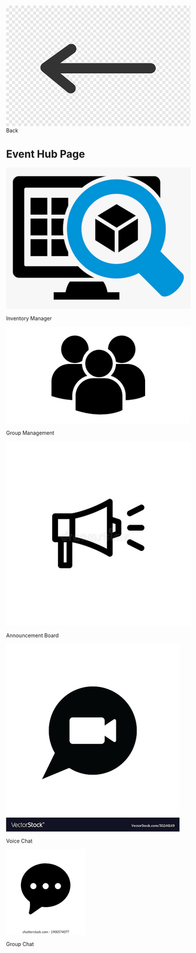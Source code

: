 <link href="../styles.css" rel="stylesheet">  

<div>
<a href="map">
<img src="../imgs/backarrow.png" alt="Back" class="backarrow">
</a>
</div>
<div class="map"> Back </div>   

# Event Hub Page  

<div class="event">

<div>
    <a href="inventory">
        <img src="../imgs/inventorymanager.png" alt="Inventory Manager">
    </a>
    <p> Inventory Manager </p>    
</div>

<div>
    <a href="groupmanage">
        <img src="../imgs/groupmanage.png" alt="Group Management">
    </a>
    <p> Group Management </p>   
</div>

<div>
    <a href="announce">
        <img src="../imgs/announce.jpg" alt="Announcement Board">
    </a>
    <p> Announcement Board </p> 
</div>

<div>
    <a href="voicechat">
        <img src="../imgs/videoaudio.png" alt="Voice Chat">
    </a>
    <p> Voice Chat </p>  
</div>

<div>
    <a href="groupchat">
        <img src="../imgs/groupchat.png" alt="Group Chat">
    </a>
    <p> Group Chat </p>   
    </div>
</div>